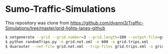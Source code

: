 # Sumo-Traffic-Simulations
This repository was clone from https://github.com/dyanni3/Traffic-Simulations/tree/master/grid-lights-lanes-github

```bash
$ netgenerate --grid --grid.number=3 --grid.length=100 --output-file=grid.net.xml
$ python randomTrips.py -n grid.net.xml -e 600 -o grid.trips.xml
$ duarouter --net-file grid.net.xml --trip-files grid.trips.xml -o grid.rou.xml
